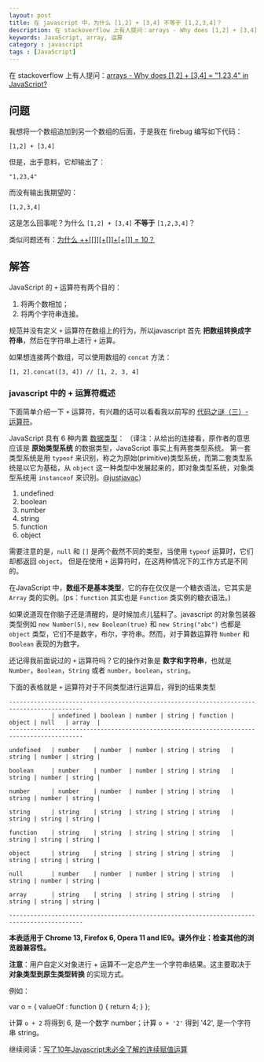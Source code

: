 ```yaml
---
layout: post
title: 在 javascript 中，为什么 [1,2] + [3,4] 不等于 [1,2,3,4]？
description: 在 stackoverflow 上有人提问：arrays - Why does [1,2] + [3,4] = "1,23,4" in JavaScript?，规范并没有定义 + 运算符在数组上的行为，所以javascript 首先 把数组转换成字符串，然后在字符串上进行 + 运算。
keywords: JavaScript, array, 运算
category : javascript
tags : [JavaScript]
---
```


在 stackoverflow 上有人提问：[arrays - Why does [1,2] + [3,4] = "1,23,4" in JavaScript?](http://stackoverflow.com/questions/7124884/why-does-1-2-3-4-1-23-4-in-javascript)

## 问题

我想将一个数组追加到另一个数组的后面，于是我在 firebug 编写如下代码：

    [1,2] + [3,4]

但是，出乎意料，它却输出了：

    "1,23,4"
   
而没有输出我期望的：

    [1,2,3,4]

这是怎么回事呢？为什么 `[1,2] + [3,4]` **不等于** `[1,2,3,4]`？

类似问题还有：[为什么 ++[[]][+[]]+[+[]] = 10？](http://justjavac.com/javascript/2012/05/24/can-you-explain-why-10.html)

## 解答

JavaScript 的 `+` 运算符有两个目的：

1. 将两个数相加；
2. 将两个字符串连接。

规范并没有定义 `+` 运算符在数组上的行为，所以javascript 首先 **把数组转换成字符串**，然后在字符串上进行 `+` 运算。

如果想连接两个数组，可以使用数组的 `concat` 方法：

    [1, 2].concat([3, 4]) // [1, 2, 3, 4]
 
### javascript 中的 + 运算符概述

下面简单介绍一下 `+` 运算符，有兴趣的话可以看看我以前写的 [代码之谜（三）- 运算符](http://justjavac.com/codepuzzle/2012/10/28/codepuzzle-operator.html)。

JavaScript 具有 6 种内置 [数据类型](https://developer.mozilla.org/en/JavaScript/Reference/Operators/Special/typeof)：
（译注：从给出的连接看，原作者的意思应该是 **原始类型系统** 的数据类型，JavaScript 事实上有两套类型系统。
第一套类型系统是用 `typeof` 来识别，称之为原始(primitive)类型系统，而第二套类型系统是以它为基础，从 `object` 这一种类型中发展起来的，即对象类型系统，对象类型系统用 `instanceof` 来识别。[@justjavac](http://weibo.com/justjavac)）

1. undefined
2. boolean
3. number
4. string
5. function
6. object

需要注意的是，`null` 和 `[]` 是两个截然不同的类型，当使用 `typeof` 运算时，它们却都返回 `object`。
但是在使用 `+` 运算符时，在这两种情况下的工作方式是不同的。

在JavaScript 中，**数组不是基本类型**，它的存在仅仅是一个糖衣语法，它其实是 `Array` 类的实例。(ps：`function` 其实也是 `Function` 类实例的糖衣语法。)

如果说道现在你脑子还是清醒的，是时候加点儿猛料了。javascript 的对象包装器类型例如 `new Number(5)`, `new Boolean(true)` 和 `new String("abc")` 也都是 `object` 类型，它们不是数字，布尔，字符串。然而，对于算数运算符 `Number` 和 `Boolean` 表现的为数字。

还记得我前面说过的 `+` 运算符吗？它的操作对象是 **数字和字符串**，也就是 `Number`，`Boolean`，`String` 或者 `number`，`boolean`，`string`。

下面的表格就是 `+` 运算符对于不同类型进行运算后，得到的结果类型

    -------------------------------------------------------------------------------------------
                | undefined | boolean | number | string | function | object | null   | array  | 
    -------------------------------------------------------------------------------------------

    undefined   | number    | number  | number | string | string   | string | number | string | 

    boolean     | number    | number  | number | string | string   | string | number | string | 

    number      | number    | number  | number | string | string   | string | number | string | 

    string      | string    | string  | string | string | string   | string | string | string | 

    function    | string    | string  | string | string | string   | string | string | string | 

    object      | string    | string  | string | string | string   | string | string | string | 

    null        | number    | number  | number | string | string   | string | number | string | 

    array       | string    | string  | string | string | string   | string | string | string | 

    -------------------------------------------------------------------------------------------

**本表适用于 Chrome 13, Firefox 6, Opera 11 and IE9。课外作业：检查其他的浏览器兼容性。**

**注意**：用户自定义对象进行 + 运算不一定总产生一个字符串结果。这主要取决于 **对象类型到原生类型转换** 的实现方式。

例如：

var o = { 
    valueOf : function () { return 4; } 
};

计算 `o + 2` 将得到 6, 是一个数字 number；计算 `o + '2'` 得到 '42', 是一个字符串 string。

继续阅读：[写了10年Javascript未必全了解的连续赋值运算](http://justjavac.com/javascript/2012/04/05/javascript-continuous-assignment-operator.html)